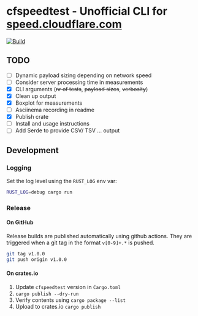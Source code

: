 # cfspeedtest - Unofficial CLI for [speed.cloudflare.com](https://speed.cloudflare.com)
[![Build](https://github.com/code-inflation/cfspeedtest/actions/workflows/CI.yml/badge.svg?branch=master)](https://github.com/code-inflation/cfspeedtest/actions/workflow[![CI](https://github.com/code-inflation/cfspeedtest/actions/workflows/CI.yml/badge.svg)](https://github.com/code-inflation/cfspeedtest/actions/workflows/CI.yml)s/CI.yml)

## TODO
- [ ] Dynamic payload sizing depending on network speed
- [ ] Consider server processing time in measurements
- [X] CLI arguments (~~nr of tests~~, ~~payload sizes~~, ~~verbosity~~)
- [X] Clean up output
- [X] Boxplot for measurements
- [ ] Asciinema recording in readme
- [X] Publish crate
- [ ] Install and usage instructions
- [ ] Add Serde to provide CSV/ TSV ... output

## Development
### Logging
Set the log level using the `RUST_LOG` env var:  
```sh
RUST_LOG=debug cargo run
```
### Release
#### On GitHub
Release builds are published automatically using github actions. They are triggered when a git tag in the format `v[0-9]+.*` is pushed.
```sh
git tag v1.0.0
git push origin v1.0.0
```
#### On crates.io
1. Update `cfspeedtest` version in `Cargo.toml`
2. `cargo publish --dry-run`
3. Verify contents using `cargo package --list`
4. Upload to crates.io `cargo publish`
